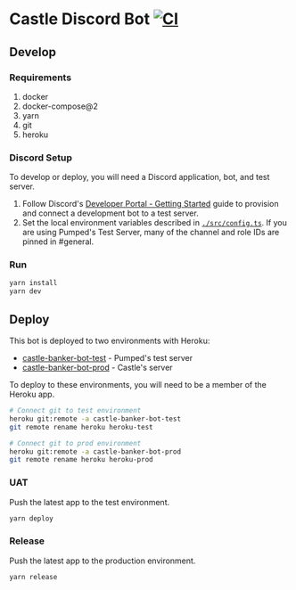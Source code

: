 # Castle Discord Bot [![CI](https://github.com/sgoodrow/castle/actions/workflows/test.yml/badge.svg?branch=main)](https://github.com/sgoodrow/castle/actions/workflows/test.yml)

## Develop

### Requirements

1. docker
2. docker-compose@2
3. yarn
4. git
5. heroku

### Discord Setup

To develop or deploy, you will need a Discord application, bot, and test server.

1. Follow Discord's [Developer Portal - Getting Started](https://discord.com/developers/docs/getting-started) guide to provision and connect a development bot to a test server.
2. Set the local environment variables described in [`./src/config.ts`](src/config.ts). If you are using Pumped's Test Server, many of the channel and role IDs are pinned in #general.

### Run

```sh
yarn install
yarn dev
```

## Deploy

This bot is deployed to two environments with Heroku:

- [castle-banker-bot-test](https://dashboard.heroku.com/apps/castle-banker-bot-test/settings) - Pumped's test server
- [castle-banker-bot-prod](https://dashboard.heroku.com/apps/castle-banker-bot-prod/settings) - Castle's server

To deploy to these environments, you will need to be a member of the Heroku app.

```sh
# Connect git to test environment
heroku git:remote -a castle-banker-bot-test
git remote rename heroku heroku-test

# Connect git to prod environment
heroku git:remote -a castle-banker-bot-prod
git remote rename heroku heroku-prod
```

### UAT

Push the latest app to the test environment.

```sh
yarn deploy
```

### Release

Push the latest app to the production environment.

```sh
yarn release
```
